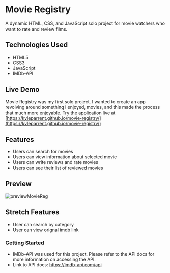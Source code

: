 # Movie Registry

A dynamic HTML, CSS, and JavaScript solo project for movie watchers who want to rate and review films.



## Technologies Used

- HTML5
- CSS3
- JavaScript
- IMDb-API

## Live Demo

Movie Registry was my first solo project. I wanted to create an app revolving around something i enjoyed, movies, and this made the process that much more enjoyable.
Try the application live at [https://kyleparrent.github.io/movie-registry/](https://kyleparrent.github.io/movie-registry/)

## Features

- Users can search for movies
- Users can view information about selected movie
- Users can write reviews and rate movies
- Users can see their list of reviewed movies

## Preview

![previewMovieReg](https://user-images.githubusercontent.com/99702540/174416269-757f4044-b071-414e-b7c4-e43939c95bcb.gif)


## Stretch Features

- User can search by category
- User can view orignal imdb link

### Getting Started

- IMDb-API was used for this project. Please refer to the API docs for more information on accessing the API.
- Link to API docs: https://imdb-api.com/api
